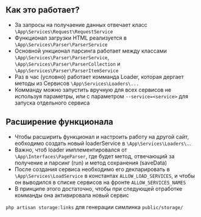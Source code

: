 ## Как это работает?

- За запросы на получаение данных отвечает класс `\App\Services\Request\RequestService`
- Функционал загрузки HTML реализуется в `\App\Services\Parser\ParserService`
- Основной ункционал парсинга работает между классами `\App\Services\Parser\ParserService`, `\App\Services\Parser\ParserCollection` и `\App\Services\Parser\ParserItemService`
- Раз в час (условно) работает комманда Loader, которая дергает методы из Сервисов `\App\Services\Loaders\...`
- Комманду можно запустить вручную для всех сервисов не используя параметры, или с параметром `--service=<service>` для запуска отдельного сервиса

## Расширение функционала

- Чтобы расширить функционал и настроить работу на другой сайт, еобходимо создать новый loaderService в `\App\Services\Loaders\`...
- Важно, чтоб loader имплементировался от `\App\Interfaces\PageParser`, где будет метод, отвечающий за получение и парсинг (run) и метод сохранения (saveData)
- После создания сервиса необходимо его декларировать в `\App\Services\LoadService` в константах `ALLOW_LOAD_SERVICES`, и чтобы он выводился в списке сервисов на фронте `ALLOW_SERVICES_NAMES`
- В принципе этого достаточно, чтобы при следующей отработке комманды она активировала новый сервис

`php artisan storage:links` для генерации симлинка `public/storage/`
